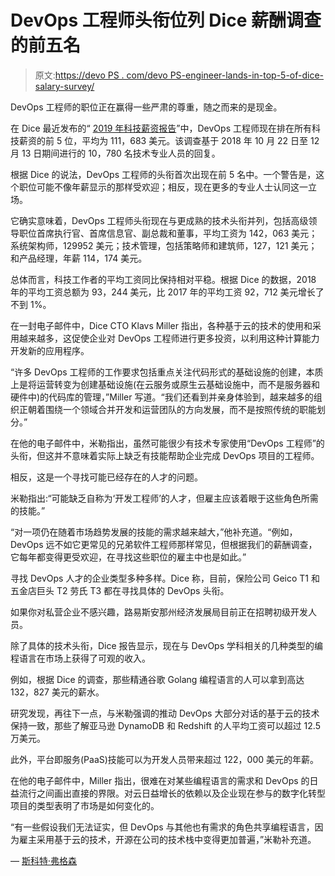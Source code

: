 # DevOps 工程师头衔位列 Dice 薪酬调查的前五名

> 原文:[https://devo PS . com/devo PS-engineer-lands-in-top-5-of-dice-salary-survey/](https://devops.com/devops-engineer-lands-in-top-5-of-dice-salary-survey/)

DevOps 工程师的职位正在赢得一些严肃的尊重，随之而来的是现金。

在 Dice 最近发布的“ [2019 年科技薪资报告](https://marketing.dice.com/pdf/Dice_TechSalaryReport_2019.pdf)”中，DevOps 工程师现在排在所有科技薪资的前 5 位，平均为 111，683 美元。该调查基于 2018 年 10 月 22 日至 12 月 13 日期间进行的 10，780 名技术专业人员的回复。

根据 Dice 的说法，DevOps 工程师的头衔首次出现在前 5 名中。一个警告是，这个职位可能不像年薪显示的那样受欢迎；相反，现在更多的专业人士认同这一立场。

它确实意味着，DevOps 工程师头衔现在与更成熟的技术头衔并列，包括高级领导职位首席执行官、首席信息官、副总裁和董事，平均工资为 142，063 美元；系统架构师，129952 美元；技术管理，包括策略师和建筑师，127，121 美元；和产品经理，年薪 114，174 美元。

总体而言，科技工作者的平均工资同比保持相对平稳。根据 Dice 的数据，2018 年的平均工资总额为 93，244 美元，比 2017 年的平均工资 92，712 美元增长了不到 1%。

在一封电子邮件中，Dice CTO Klavs Miller 指出，各种基于云的技术的使用和采用越来越多，这促使企业对 DevOps 工程师进行更多投资，以利用这种计算能力开发新的应用程序。

“许多 DevOps 工程师的工作要求包括重点关注代码形式的基础设施的创建，本质上是将运营转变为创建基础设施(在云服务或原生云基础设施中，而不是服务器和硬件中)的代码库的管理，”Miller 写道。“我们还看到并亲身体验到，越来越多的组织正朝着围绕一个领域合并开发和运营团队的方向发展，而不是按照传统的职能划分。”

在他的电子邮件中，米勒指出，虽然可能很少有技术专家使用“DevOps 工程师”的头衔，但这并不意味着实际上缺乏有技能帮助企业完成 DevOps 项目的工程师。

相反，这是一个寻找可能已经存在的人才的问题。

米勒指出:“可能缺乏自称为‘开发工程师’的人才，但雇主应该着眼于这些角色所需的技能。”

“对一项仍在随着市场趋势发展的技能的需求越来越大，”他补充道。“例如，DevOps 远不如它更常见的兄弟软件工程师那样常见，但根据我们的薪酬调查，它每年都变得更受欢迎，在寻找这些职位的雇主中也是如此。”

寻找 DevOps 人才的企业类型多种多样。Dice 称，目前，保险公司 Geico T1 和五金店巨头 T2 劳氏 T3 都在寻找具体的 DevOps 头衔。

如果你对私营企业不感兴趣，路易斯安那州经济发展局目前正在招聘初级开发人员。

除了具体的技术头衔，Dice 报告显示，现在与 DevOps 学科相关的几种类型的编程语言在市场上获得了可观的收入。

例如，根据 Dice 的调查，那些精通谷歌 Golang 编程语言的人可以拿到高达 132，827 美元的薪水。

研究发现，再往下一点，与米勒强调的推动 DevOps 大部分对话的基于云的技术保持一致，那些了解亚马逊 DynamoDB 和 Redshift 的人平均工资可以超过 12.5 万美元。

此外，平台即服务(PaaS)技能可以为开发人员带来超过 122，000 美元的年薪。

在他的电子邮件中，Miller 指出，很难在对某些编程语言的需求和 DevOps 的日益流行之间画出直接的界限。对云日益增长的依赖以及企业现在参与的数字化转型项目的类型表明了市场是如何变化的。

“有一些假设我们无法证实，但 DevOps 与其他也有需求的角色共享编程语言，因为雇主采用基于云的技术，开源在公司的技术栈中变得更加普遍，”米勒补充道。

— [斯科特·弗格森](https://devops.com/author/scott-ferguson/)